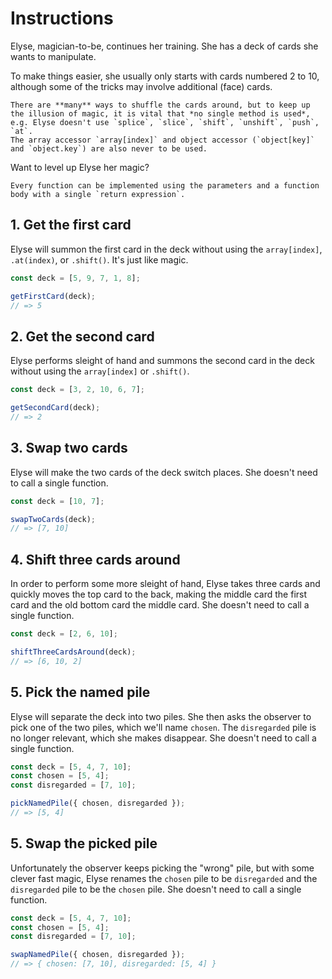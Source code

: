 # Instructions

Elyse, magician-to-be, continues her training.
She has a deck of cards she wants to manipulate.

To make things easier, she usually only starts with cards numbered 2 to 10, although some of the tricks may involve additional (face) cards.

<!-- prettier-ignore-start -->
~~~~exercism/note
There are **many** ways to shuffle the cards around, but to keep up the illusion of magic, it is vital that *no single method is used*, e.g. Elyse doesn't use `splice`, `slice`, `shift`, `unshift`, `push`, `at`.
The array accessor `array[index]` and object accessor (`object[key]` and `object.key`) are also never to be used.
~~~~
<!-- prettier-ignore-end -->

Want to level up Elyse her magic?

<!-- prettier-ignore-start -->
~~~~exercism/advanced
Every function can be implemented using the parameters and a function body with a single `return expression`.
~~~~
<!-- prettier-ignore-end -->

## 1. Get the first card

Elyse will summon the first card in the deck without using the `array[index]`, `.at(index)`, or `.shift()`.
It's just like magic.

```javascript
const deck = [5, 9, 7, 1, 8];

getFirstCard(deck);
// => 5
```

## 2. Get the second card

Elyse performs sleight of hand and summons the second card in the deck without using the `array[index]` or `.shift()`.

```javascript
const deck = [3, 2, 10, 6, 7];

getSecondCard(deck);
// => 2
```

## 3. Swap two cards

Elyse will make the two cards of the deck switch places.
She doesn't need to call a single function.

```javascript
const deck = [10, 7];

swapTwoCards(deck);
// => [7, 10]
```

## 4. Shift three cards around

In order to perform some more sleight of hand, Elyse takes three cards and quickly moves the top card to the back, making the middle card the first card and the old bottom card the middle card.
She doesn't need to call a single function.

```javascript
const deck = [2, 6, 10];

shiftThreeCardsAround(deck);
// => [6, 10, 2]
```

## 5. Pick the named pile

Elyse will separate the deck into two piles.
She then asks the observer to pick one of the two piles, which we'll name `chosen`.
The `disregarded` pile is no longer relevant, which she makes disappear.
She doesn't need to call a single function.

```javascript
const deck = [5, 4, 7, 10];
const chosen = [5, 4];
const disregarded = [7, 10];

pickNamedPile({ chosen, disregarded });
// => [5, 4]
```

## 5. Swap the picked pile

Unfortunately the observer keeps picking the "wrong" pile, but with some clever fast magic, Elyse renames the `chosen` pile to be `disregarded` and the `disregarded` pile to be the `chosen` pile.
She doesn't need to call a single function.

```javascript
const deck = [5, 4, 7, 10];
const chosen = [5, 4];
const disregarded = [7, 10];

swapNamedPile({ chosen, disregarded });
// => { chosen: [7, 10], disregarded: [5, 4] }
```
